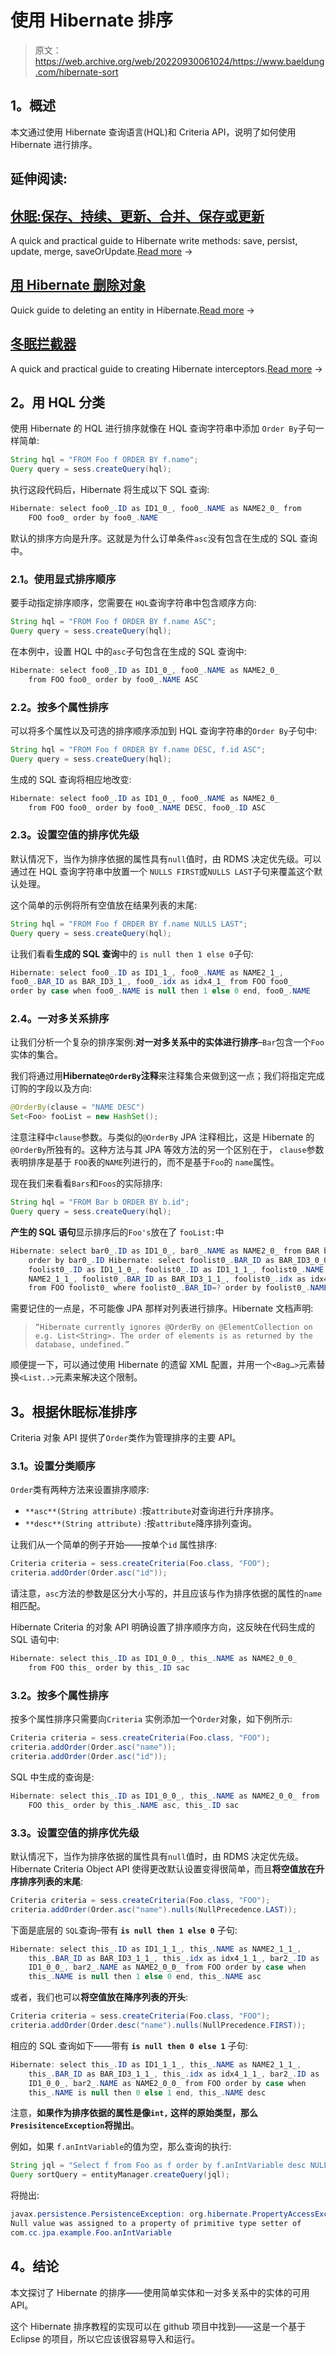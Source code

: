# 使用 Hibernate 排序

> 原文：<https://web.archive.org/web/20220930061024/https://www.baeldung.com/hibernate-sort>

## 1。概述

本文通过使用 Hibernate 查询语言(HQL)和 Criteria API，说明了如何使用 Hibernate 进行排序。

## 延伸阅读:

## [休眠:保存、持续、更新、合并、保存或更新](/web/20221208143837/https://www.baeldung.com/hibernate-save-persist-update-merge-saveorupdate)

A quick and practical guide to Hibernate write methods: save, persist, update, merge, saveOrUpdate.[Read more](/web/20221208143837/https://www.baeldung.com/hibernate-save-persist-update-merge-saveorupdate) →

## [用 Hibernate 删除对象](/web/20221208143837/https://www.baeldung.com/delete-with-hibernate)

Quick guide to deleting an entity in Hibernate.[Read more](/web/20221208143837/https://www.baeldung.com/delete-with-hibernate) →

## [冬眠拦截器](/web/20221208143837/https://www.baeldung.com/hibernate-interceptor)

A quick and practical guide to creating Hibernate interceptors.[Read more](/web/20221208143837/https://www.baeldung.com/hibernate-interceptor) →

## 2。用 HQL 分类

使用 Hibernate 的 HQL 进行排序就像在 HQL 查询字符串中添加 `Order By`子句一样简单:

```java
String hql = "FROM Foo f ORDER BY f.name";
Query query = sess.createQuery(hql);
```

执行这段代码后，Hibernate 将生成以下 SQL 查询:

```java
Hibernate: select foo0_.ID as ID1_0_, foo0_.NAME as NAME2_0_ from 
    FOO foo0_ order by foo0_.NAME
```

默认的排序方向是升序。这就是为什么订单条件`asc`没有包含在生成的 SQL 查询中。

### 2.1。使用显式排序顺序

要手动指定排序顺序，您需要在 `HQL`查询字符串中包含顺序方向:

```java
String hql = "FROM Foo f ORDER BY f.name ASC";
Query query = sess.createQuery(hql);
```

在本例中，设置 HQL 中的`asc`子句包含在生成的 SQL 查询中:

```java
Hibernate: select foo0_.ID as ID1_0_, foo0_.NAME as NAME2_0_ 
    from FOO foo0_ order by foo0_.NAME ASC
```

### 2.2。按多个属性排序

可以将多个属性以及可选的排序顺序添加到 HQL 查询字符串的`Order By`子句中:

```java
String hql = "FROM Foo f ORDER BY f.name DESC, f.id ASC";
Query query = sess.createQuery(hql);
```

生成的 SQL 查询将相应地改变:

```java
Hibernate: select foo0_.ID as ID1_0_, foo0_.NAME as NAME2_0_ 
    from FOO foo0_ order by foo0_.NAME DESC, foo0_.ID ASC
```

### 2.3。设置空值的排序优先级

默认情况下，当作为排序依据的属性具有`null`值时，由 RDMS 决定优先级。可以通过在 HQL 查询字符串中放置一个 `NULLS FIRST`或`NULLS LAST`子句来覆盖这个默认处理。

这个简单的示例将所有空值放在结果列表的末尾:

```java
String hql = "FROM Foo f ORDER BY f.name NULLS LAST";
Query query = sess.createQuery(hql);
```

让我们看看**生成的 SQL 查询**中的 `is null then 1 else 0`子句:

```java
Hibernate: select foo0_.ID as ID1_1_, foo0_.NAME as NAME2_1_, 
foo0_.BAR_ID as BAR_ID3_1_, foo0_.idx as idx4_1_ from FOO foo0_ 
order by case when foo0_.NAME is null then 1 else 0 end, foo0_.NAME
```

### 2.4。一对多关系排序

让我们分析一个复杂的排序案例:**对一对多关系中的实体进行排序**–`Bar`包含一个`Foo`实体的集合。

我们将通过用**Hibernate`@OrderBy`注释**来注释集合来做到这一点；我们将指定完成订购的字段以及方向:

```java
@OrderBy(clause = "NAME DESC")
Set<Foo> fooList = new HashSet();
```

注意注释中`clause`参数。与类似的`@OrderBy` JPA 注释相比，这是 Hibernate 的`@OrderBy`所独有的。这种方法与其 JPA 等效方法的另一个区别在于， `clause`参数表明排序是基于 `FOO`表的`NAME`列进行的，而不是基于`Foo`的 `name`属性。

现在我们来看看`Bars`和`Foos`的实际排序:

```java
String hql = "FROM Bar b ORDER BY b.id";
Query query = sess.createQuery(hql);
```

**产生的 SQL 语句**显示排序后的`Foo's`放在了 `fooList:`中

```java
Hibernate: select bar0_.ID as ID1_0_, bar0_.NAME as NAME2_0_ from BAR bar0_ 
    order by bar0_.ID Hibernate: select foolist0_.BAR_ID as BAR_ID3_0_0_, 
    foolist0_.ID as ID1_1_0_, foolist0_.ID as ID1_1_1_, foolist0_.NAME as 
    NAME2_1_1_, foolist0_.BAR_ID as BAR_ID3_1_1_, foolist0_.idx as idx4_1_1_ 
    from FOO foolist0_ where foolist0_.BAR_ID=? order by foolist0_.NAME desc
```

需要记住的一点是，不可能像 JPA 那样对列表进行排序。Hibernate 文档声明:

> `“Hibernate currently ignores @OrderBy on @ElementCollection on e.g. List<String>. The order of elements is as returned by the database, undefined.”`

顺便提一下，可以通过使用 Hibernate 的遗留 XML 配置，并用一个`<Bag…>`元素替换`<List..>`元素来解决这个限制。

## 3。根据休眠标准排序

Criteria 对象 API 提供了`Order`类作为管理排序的主要 API。

### 3.1。设置分类顺序

`Order`类有两种方法来设置排序顺序:

*   `**asc**(String attribute)` :按`attribute`对查询进行升序排序。
*   `**desc**(String attribute)` :按`attribute`降序排列查询。

让我们从一个简单的例子开始——按单个`id` 属性排序:

```java
Criteria criteria = sess.createCriteria(Foo.class, "FOO");
criteria.addOrder(Order.asc("id"));
```

请注意，`asc`方法的参数是区分大小写的，并且应该与作为排序依据的属性的`name`相匹配。

Hibernate Criteria 的对象 API 明确设置了排序顺序方向，这反映在代码生成的 SQL 语句中:

```java
Hibernate: select this_.ID as ID1_0_0_, this_.NAME as NAME2_0_0_ 
    from FOO this_ order by this_.ID sac
```

### 3.2。按多个属性排序

按多个属性排序只需要向`Criteria` 实例添加一个`Order`对象，如下例所示:

```java
Criteria criteria = sess.createCriteria(Foo.class, "FOO");
criteria.addOrder(Order.asc("name"));
criteria.addOrder(Order.asc("id"));
```

SQL 中生成的查询是:

```java
Hibernate: select this_.ID as ID1_0_0_, this_.NAME as NAME2_0_0_ from 
    FOO this_ order by this_.NAME asc, this_.ID sac
```

### 3.3。设置空值的排序优先级

默认情况下，当作为排序依据的属性具有`null`值时，由 RDMS 决定优先级。Hibernate Criteria Object API 使得更改默认设置变得很简单，而且**将空值放在升序排序列表的末尾**:

```java
Criteria criteria = sess.createCriteria(Foo.class, "FOO");
criteria.addOrder(Order.asc("name").nulls(NullPrecedence.LAST));
```

下面是底层的 `SQL`查询–带有 **`is null then 1 else 0`** 子句:

```java
Hibernate: select this_.ID as ID1_1_1_, this_.NAME as NAME2_1_1_, 
    this_.BAR_ID as BAR_ID3_1_1_, this_.idx as idx4_1_1_, bar2_.ID as
    ID1_0_0_, bar2_.NAME as NAME2_0_0_ from FOO order by case when 
    this_.NAME is null then 1 else 0 end, this_.NAME asc
```

或者，我们也可以**将空值放在降序列表的开头**:

```java
Criteria criteria = sess.createCriteria(Foo.class, "FOO");
criteria.addOrder(Order.desc("name").nulls(NullPrecedence.FIRST));
```

相应的 SQL 查询如下——带有 **`is null then 0 else 1`** 子句:

```java
Hibernate: select this_.ID as ID1_1_1_, this_.NAME as NAME2_1_1_, 
    this_.BAR_ID as BAR_ID3_1_1_, this_.idx as idx4_1_1_, bar2_.ID as 
    ID1_0_0_, bar2_.NAME as NAME2_0_0_ from FOO order by case when 
    this_.NAME is null then 0 else 1 end, this_.NAME desc
```

注意，**如果作为排序依据的属性是像`int,` 这样的原始类型，那么`PresisitenceException`将抛出**。

例如，如果 `f.anIntVariable`的值为空，那么查询的执行:

```java
String jql = "Select f from Foo as f order by f.anIntVariable desc NULLS FIRST";
Query sortQuery = entityManager.createQuery(jql);
```

将抛出:

```java
javax.persistence.PersistenceException: org.hibernate.PropertyAccessException:
Null value was assigned to a property of primitive type setter of 
com.cc.jpa.example.Foo.anIntVariable
```

## 4。结论

本文探讨了 Hibernate 的排序——使用简单实体和一对多关系中的实体的可用 API。

这个 Hibernate 排序教程的实现可以在 github 项目中找到——这是一个基于 Eclipse 的项目，所以它应该很容易导入和运行。